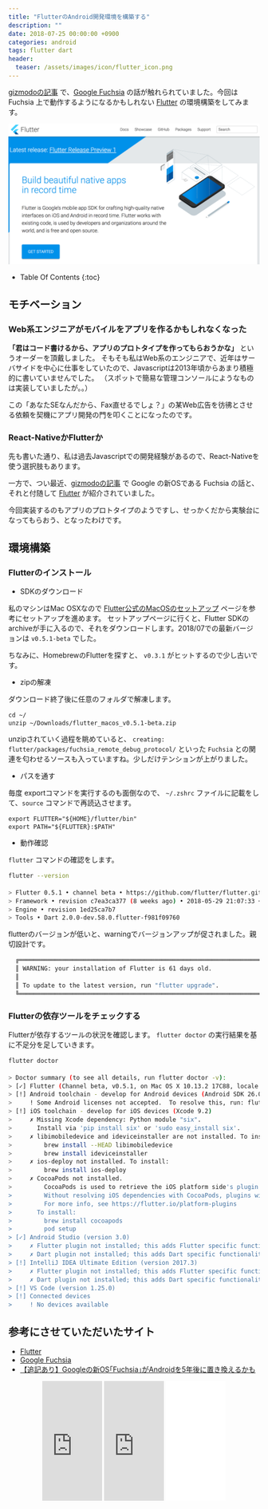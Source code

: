 ```yaml
---
title: "FlutterのAndroid開発環境を構築する"
description: ""
date: 2018-07-25 00:00:00 +0900
categories: android
tags: flutter dart
header:
  teaser: /assets/images/icon/flutter_icon.png
---
```


[gizmodoの記事](https://www.gizmodo.jp/2018/07/fuchsia-5years.html) で、[Google Fuchsia](https://ja.wikipedia.org/wiki/Google_Fuchsia) の話が触れられていました。今回は Fuchsia 上で動作するようになるかもしれない [Flutter](https://flutter.io/) の環境構築をしてみます。

![flutter](/assets/images/20180725/flutter.png)

* Table Of Contents
{:toc}

## モチベーション

### Web系エンジニアがモバイルをアプリを作るかもしれなくなった

**「君はコード書けるから、アプリのプロトタイプを作ってもらおうかな」** というオーダーを頂戴しました。
そもそも私はWeb系のエンジニアで、近年はサーバサイドを中心に仕事をしていたので、Javascriptは2013年頃からあまり積極的に書いていませんでした。
（スポットで簡易な管理コンソールにようなものは実装していましたが。。）

この「あなたSEなんだから、Fax直せるでしょ？」の某Web広告を彷彿とさせる依頼を契機にアプリ開発の門を叩くことになったのです。

### React-NativeかFlutterか

先も書いた通り、私は過去Javascriptでの開発経験があるので、React-Nativeを使う選択肢もあります。

一方で、つい最近、[gizmodoの記事](https://www.gizmodo.jp/2018/07/fuchsia-5years.html) で Google の新OSである Fuchsia の話と、
それと付随して [Flutter](https://flutter.io/) が紹介されていました。

今回実装するのもアプリのプロトタイプのようですし、せっかくだから実験台になってもらおう、となったわけです。

## 環境構築
### Flutterのインストール

* SDKのダウンロード

私のマシンはMac OSXなので [Flutter公式のMacOSのセットアップ](https://flutter.io/setup-macos/) ページを参考にセットアップを進めます。
セットアップページに行くと、Flutter SDKのarchiveが手に入るので、それをダウンロードします。2018/07での最新バージョンは `v0.5.1-beta` でした。

ちなみに、HomebrewのFlutterを探すと、 `v0.3.1` がヒットするので少し古いです。

* zipの解凍

ダウンロード終了後に任意のフォルダで解凍します。

```
cd ~/
unzip ~/Downloads/flutter_macos_v0.5.1-beta.zip
```

unzipされていく過程を眺めていると、 `creating: flutter/packages/fuchsia_remote_debug_protocol/` といった `Fuchsia` との関連を匂わせるソースも入っていますね。少しだけテンションが上がりました。

* パスを通す

毎度 exportコマンドを実行するのも面倒なので、 `~/.zshrc` ファイルに記載をして、`source` コマンドで再読込させます。

```vim
export FLUTTER="${HOME}/flutter/bin"
export PATH="${FLUTTER}:$PATH"
```

* 動作確認

`flutter` コマンドの確認をします。

```bash
flutter --version

> Flutter 0.5.1 • channel beta • https://github.com/flutter/flutter.git
> Framework • revision c7ea3ca377 (8 weeks ago) • 2018-05-29 21:07:33 +0200
> Engine • revision 1ed25ca7b7
> Tools • Dart 2.0.0-dev.58.0.flutter-f981f09760
```

flutterのバージョンが低いと、warningでバージョンアップが促されました。親切設計です。

```bash
  ╔════════════════════════════════════════════════════════════════════════════╗
  ║ WARNING: your installation of Flutter is 61 days old.                      ║
  ║                                                                            ║
  ║ To update to the latest version, run "flutter upgrade".                    ║
  ╚════════════════════════════════════════════════════════════════════════════╝
```

### Flutterの依存ツールをチェックする

Flutterが依存するツールの状況を確認します。 `flutter doctor` の実行結果を基に不足分を足していきます。

```bash
flutter doctor

> Doctor summary (to see all details, run flutter doctor -v):
> [✓] Flutter (Channel beta, v0.5.1, on Mac OS X 10.13.2 17C88, locale ja-JP)
> [!] Android toolchain - develop for Android devices (Android SDK 26.0.2)
>     ! Some Android licenses not accepted.  To resolve this, run: flutter doctor --android-licenses
> [!] iOS toolchain - develop for iOS devices (Xcode 9.2)
>     ✗ Missing Xcode dependency: Python module "six".
>       Install via 'pip install six' or 'sudo easy_install six'.
>     ✗ libimobiledevice and ideviceinstaller are not installed. To install, run:
>         brew install --HEAD libimobiledevice
>         brew install ideviceinstaller
>     ✗ ios-deploy not installed. To install:
>         brew install ios-deploy
>     ✗ CocoaPods not installed.
>         CocoaPods is used to retrieve the iOS platform side's plugin code that responds to your plugin usage on the Dart side.
>         Without resolving iOS dependencies with CocoaPods, plugins will not work on iOS.
>         For more info, see https://flutter.io/platform-plugins
>       To install:
>         brew install cocoapods
>         pod setup
> [✓] Android Studio (version 3.0)
>     ✗ Flutter plugin not installed; this adds Flutter specific functionality.
>     ✗ Dart plugin not installed; this adds Dart specific functionality.
> [!] IntelliJ IDEA Ultimate Edition (version 2017.3)
>     ✗ Flutter plugin not installed; this adds Flutter specific functionality.
>     ✗ Dart plugin not installed; this adds Dart specific functionality.
> [!] VS Code (version 1.25.0)
> [!] Connected devices
>     ! No devices available
```


## 参考にさせていただいたサイト
* [Flutter](https://flutter.io)
* [Google Fuchsia](https://ja.wikipedia.org/wiki/Google_Fuchsia)
* [【追記あり】Googleの新OS｢Fuchsia｣がAndroidを5年後に置き換えるかも](https://www.gizmodo.jp/2018/07/fuchsia-5years.html)

<div align="center">
<iframe style="width:120px;height:240px;" marginwidth="0" marginheight="0" scrolling="no" frameborder="0" src="https://rcm-fe.amazon-adsystem.com/e/cm?ref=qf_sp_asin_til&t=soudegesu-22&m=amazon&o=9&p=8&l=as1&IS2=1&detail=1&asins=4048915118&linkId=bbd8ab09e1853c0025cee79f27f3adff&bc1=ffffff&lt1=_blank&fc1=333333&lc1=0066c0&bg1=ffffff&f=ifr">
</iframe>
<iframe style="width:120px;height:240px;" marginwidth="0" marginheight="0" scrolling="no" frameborder="0" src="https://rcm-fe.amazon-adsystem.com/e/cm?ref=qf_sp_asin_til&t=soudegesu-22&m=amazon&o=9&p=8&l=as1&IS2=1&detail=1&asins=4774198552&linkId=c9a21af23359162955dce78777edebe9&bc1=ffffff&lt1=_blank&fc1=333333&lc1=0066c0&bg1=ffffff&f=ifr">
</iframe>
<iframe style="width:120px;height:240px;" marginwidth="0" marginheight="0" scrolling="no" frameborder="0" src="//rcm-fe.amazon-adsystem.com/e/cm?lt1=_blank&bc1=000000&IS2=1&bg1=FFFFFF&fc1=000000&lc1=0000FF&t=soudegesu-22&o=9&p=8&l=as4&m=amazon&f=ifr&ref=as_ss_li_til&asins=4774188174&linkId=ef4bacdf0606f740e9024096feae3373"></iframe>
</div>
